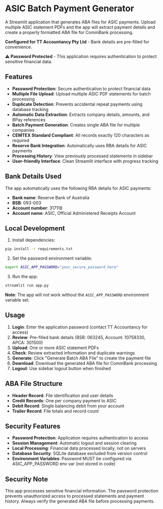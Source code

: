 # ASIC Batch Payment Generator

A Streamlit application that generates ABA files for ASIC payments. Upload multiple ASIC statement PDFs and the app will extract payment details and create a properly formatted ABA file for CommBank processing.

**Configured for TT Accountancy Pty Ltd** - Bank details are pre-filled for convenience.

⚠️ **Password Protected** - This application requires authentication to protect sensitive financial data.

## Features

- **Password Protection**: Secure authentication to protect financial data
- **Multiple File Upload**: Upload multiple ASIC PDF statements for batch processing
- **Duplicate Detection**: Prevents accidental repeat payments using database tracking
- **Automatic Data Extraction**: Extracts company details, amounts, and BPay references
- **Batch Payment Generation**: Creates single ABA file for multiple companies
- **CEMTEX Standard Compliant**: All records exactly 120 characters as required
- **Reserve Bank Integration**: Automatically uses RBA details for ASIC payments
- **Processing History**: View previously processed statements in sidebar
- **User-friendly Interface**: Clean Streamlit interface with progress tracking

## Bank Details Used

The app automatically uses the following RBA details for ASIC payments:
- **Bank name**: Reserve Bank of Australia
- **BSB**: 093-003
- **Account number**: 317118
- **Account name**: ASIC, Official Administered Receipts Account

## Local Development

1. Install dependencies:
```bash
pip install -r requirements.txt
```

2. Set the password environment variable:
```bash
export ASIC_APP_PASSWORD="your_secure_password_here"
```

3. Run the app:
```bash
streamlit run app.py
```

**Note**: The app will not work without the `ASIC_APP_PASSWORD` environment variable set.

## Usage

1. **Login**: Enter the application password (contact TT Accountancy for access)
2. **Review**: Pre-filled bank details (BSB: 063245, Account: 10758330, APCA: 301500)  
3. **Upload**: One or more ASIC statement PDFs
4. **Check**: Review extracted information and duplicate warnings
5. **Generate**: Click "Generate Batch ABA File" to create the payment file
6. **Download**: Download the generated ABA file for CommBank processing
7. **Logout**: Use sidebar logout button when finished

## ABA File Structure

- **Header Record**: File identification and user details
- **Credit Records**: One per company payment to ASIC 
- **Debit Record**: Single balancing debit from your account
- **Trailer Record**: File totals and record count

## Security Features

- **Password Protection**: Application requires authentication to access
- **Session Management**: Automatic logout and session clearing
- **Local Processing**: Financial data processed locally, not on servers
- **Database Security**: SQLite database excluded from version control
- **Environment Variables**: Password MUST be configured via ASIC_APP_PASSWORD env var (not stored in code)

## Security Note

This app processes sensitive financial information. The password protection prevents unauthorized access to processed statements and payment history. Always verify the generated ABA file before processing payments.
